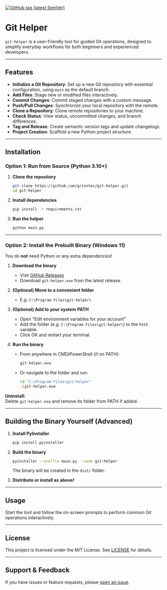 [![GitHub tag (latest SemVer)](https://img.shields.io/github/v/tag/grinntec/git-helper?sort=semver)](https://github.com/grinntec/git-helper/tags)

# Git Helper

`git-helper` is a user-friendly tool for guided Git operations, designed to simplify everyday workflows for both beginners and experienced developers.

---

## Features

- **Initialize a Git Repository**: Set up a new Git repository with essential configuration, using `main` as the default branch.
- **Add Files**: Stage new or modified files interactively.
- **Commit Changes**: Commit staged changes with a custom message.
- **Push/Pull Changes**: Synchronize your local repository with the remote.
- **Clone a Repository**: Clone remote repositories to your machine.
- **Check Status**: View status, uncommitted changes, and branch differences.
- **Tag and Release**: Create semantic version tags and update changelogs.
- **Project Creation**: Scaffold a new Python project structure.

---

## Installation

### Option 1: Run from Source (Python 3.10+)

1. **Clone the repository**
    ```sh
    git clone https://github.com/grinntec/git-helper.git
    cd git-helper
    ```

2. **Install dependencies**
    ```sh
    pip install -r requirements.txt
    ```

3. **Run the helper**
    ```sh
    python main.py
    ```

---

### Option 2: Install the Prebuilt Binary (Windows 11)

You do **not** need Python or any extra dependencies!

1. **Download the binary**
    - Visit [GitHub Releases](https://github.com/grinntec/git-helper/releases)
    - Download `git-helper.exe` from the latest release.

2. **(Optional) Move to a convenient folder**
    - E.g. `C:\Program Files\git-helper\`

3. **(Optional) Add to your system PATH**
    - Open "Edit environment variables for your account"
    - Add the folder (e.g. `C:\Program Files\git-helper\`) to the `Path` variable.
    - Click OK and restart your terminal.

4. **Run the binary**
    - From anywhere in CMD/PowerShell (if on PATH):
        ```sh
        git-helper.exe
        ```
    - Or navigate to the folder and run:
        ```sh
        cd "C:\Program Files\git-helper"
        .\git-helper.exe
        ```

**Uninstall:**  
Delete `git-helper.exe` and remove its folder from PATH if added.

---

## Building the Binary Yourself (Advanced)

1. **Install PyInstaller**
    ```sh
    pip install pyinstaller
    ```

2. **Build the binary**
    ```sh
    pyinstaller --onefile main.py --name git-helper
    ```
    The binary will be created in the `dist/` folder.

3. **Distribute or install as above!**

---

## Usage

Start the tool and follow the on-screen prompts to perform common Git operations interactively.

---

## License

This project is licensed under the MIT License. See [LICENSE](LICENSE) for details.

---

## Support & Feedback

If you have issues or feature requests, please [open an issue](https://github.com/grinntec/git-helper/issues).